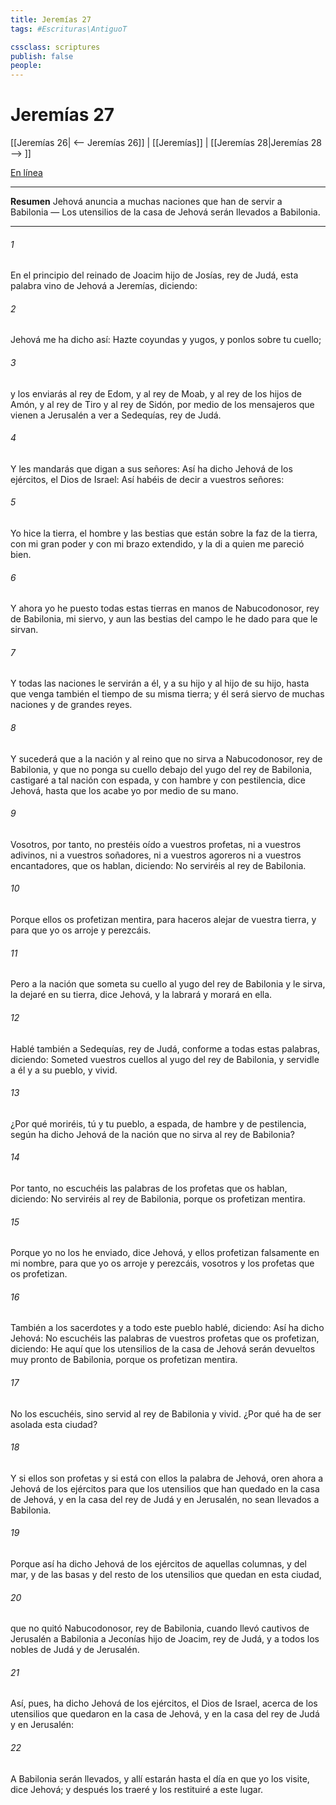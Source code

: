 ```yaml
---
title: Jeremías 27
tags: #Escrituras\AntiguoT

cssclass: scriptures
publish: false
people:
---
```


# Jeremías 27
[[Jeremías 26| <-- Jeremías 26]] | [[Jeremías]] | [[Jeremías 28|Jeremías 28 --> ]]

[En línea](https://churchofjesuschrist.org/study/scriptures/ot/jer/27?lang=spa)

---
__Resumen__
Jehová anuncia a muchas naciones que han de servir a Babilonia — Los utensilios de la casa de Jehová serán llevados a Babilonia.

---
###### 1 
En el principio del reinado de Joacim hijo de Josías, rey de Judá, esta palabra vino de Jehová a Jeremías, diciendo:

###### 2 
Jehová me ha dicho así: Hazte coyundas y yugos, y ponlos sobre tu cuello;

###### 3 
y los enviarás al rey de Edom, y al rey de Moab, y al rey de los hijos de Amón, y al rey de Tiro y al rey de Sidón, por medio de los mensajeros que vienen a Jerusalén a ver a Sedequías, rey de Judá.

###### 4 
Y les mandarás que digan a sus señores: Así ha dicho Jehová de los ejércitos, el Dios de Israel: Así habéis de decir a vuestros señores:

###### 5 
Yo hice la tierra, el hombre y las bestias que están sobre la faz de la tierra, con mi gran poder y con mi brazo extendido, y la di a quien me pareció bien.

###### 6 
Y ahora yo he puesto todas estas tierras en manos de Nabucodonosor, rey de Babilonia, mi siervo, y aun las bestias del campo le he dado para que le sirvan.

###### 7 
Y todas las naciones le servirán a él, y a su hijo y al hijo de su hijo, hasta que venga también el tiempo de su misma tierra; y él será siervo de muchas naciones y de grandes reyes.

###### 8 
Y sucederá que a la nación y al reino que no sirva a Nabucodonosor, rey de Babilonia, y que no ponga su cuello debajo del yugo del rey de Babilonia, castigaré a tal nación con espada, y con hambre y con pestilencia, dice Jehová, hasta que los acabe yo por medio de su mano.

###### 9 
Vosotros, por tanto, no prestéis oído a vuestros profetas, ni a vuestros adivinos, ni a vuestros soñadores, ni a vuestros agoreros ni a vuestros encantadores, que os hablan, diciendo: No serviréis al rey de Babilonia.

###### 10 
Porque ellos os profetizan mentira, para haceros alejar de vuestra tierra, y para que yo os arroje y perezcáis.

###### 11 
Pero a la nación que someta su cuello al yugo del rey de Babilonia y le sirva, la dejaré en su tierra, dice Jehová, y la labrará y morará en ella.

###### 12 
Hablé también a Sedequías, rey de Judá, conforme a todas estas palabras, diciendo: Someted vuestros cuellos al yugo del rey de Babilonia, y servidle a él y a su pueblo, y vivid.

###### 13 
¿Por qué moriréis, tú y tu pueblo, a espada, de hambre y de pestilencia, según ha dicho Jehová de la nación que no sirva al rey de Babilonia?

###### 14 
Por tanto, no escuchéis las palabras de los profetas que os hablan, diciendo: No serviréis al rey de Babilonia, porque os profetizan mentira.

###### 15 
Porque yo no los he enviado, dice Jehová, y ellos profetizan falsamente en mi nombre, para que yo os arroje y perezcáis, vosotros y los profetas que os profetizan.

###### 16 
También a los sacerdotes y a todo este pueblo hablé, diciendo: Así ha dicho Jehová: No escuchéis las palabras de vuestros profetas que os profetizan, diciendo: He aquí que los utensilios de la casa de Jehová serán devueltos muy pronto de Babilonia, porque os profetizan mentira.

###### 17 
No los escuchéis, sino servid al rey de Babilonia y vivid. ¿Por qué ha de ser asolada esta ciudad?

###### 18 
Y si ellos son profetas y si está con ellos la palabra de Jehová, oren ahora a Jehová de los ejércitos para que los utensilios que han quedado en la casa de Jehová, y en la casa del rey de Judá y en Jerusalén, no sean llevados a Babilonia.

###### 19 
Porque así ha dicho Jehová de los ejércitos de aquellas columnas, y del mar, y de las basas y del resto de los utensilios que quedan en esta ciudad,

###### 20 
que no quitó Nabucodonosor, rey de Babilonia, cuando llevó cautivos de Jerusalén a Babilonia a Jeconías hijo de Joacim, rey de Judá, y a todos los nobles de Judá y de Jerusalén.

###### 21 
Así, pues, ha dicho Jehová de los ejércitos, el Dios de Israel, acerca de los utensilios que quedaron en la casa de Jehová, y en la casa del rey de Judá y en Jerusalén:

###### 22 
A Babilonia serán llevados, y allí estarán hasta el día en que yo los visite, dice Jehová; y después los traeré y los restituiré a este lugar.

